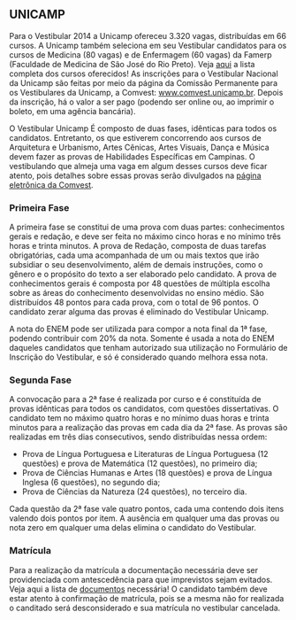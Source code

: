 UNICAMP
-------
  
Para o Vestibular 2014 a Unicamp ofereceu 3.320 vagas, distribuídas em 66 cursos. A Unicamp também seleciona em seu Vestibular candidatos para os cursos de Medicina (80 vagas) e de Enfermagem (60 vagas) da Famerp (Faculdade de Medicina de São José do Rio Preto). Veja [aqui](https://www.comvest.unicamp.br/cursos/cursos.html) a lista completa dos cursos oferecidos!
As inscrições para o Vestibular Nacional da Unicamp são feitas por meio da página da Comissão Permanente para os Vestibulares da Unicamp, a Comvest: www.comvest.unicamp.br. Depois da inscrição, há o valor a ser pago (podendo ser online ou, ao imprimir o boleto, em uma agência bancária).

O Vestibular Unicamp É composto de duas fases, idênticas para todos os candidatos. Entretanto, os que estiverem concorrendo aos cursos de Arquitetura e Urbanismo, Artes Cênicas, Artes Visuais, Dança e Música devem fazer as provas de Habilidades Específicas em Campinas. O vestibulando que almeja uma vaga em algum desses cursos deve ficar atento, pois detalhes sobre essas provas serão divulgados na [página eletrônica da Comvest](www.comvest.unicamp.br).

### Primeira Fase

A primeira fase se constitui de uma prova com duas partes: conhecimentos gerais e redação, e deve ser feita no máximo cinco horas e no mínimo três horas e trinta minutos. A prova de Redação, composta de duas tarefas obrigatórias, cada uma acompanhada de um ou mais textos que irão subsidiar o seu desenvolvimento, além de demais instruções, como o gênero e o propósito do texto a ser elaborado pelo candidato. A prova de conhecimentos gerais é composta por 48 questões de múltipla escolha sobre as áreas do conhecimento desenvolvidas no ensino médio. São distribuídos 48 pontos para cada prova, com o total de 96 pontos. O candidato zerar alguma das provas é eliminado do Vestibular Unicamp.

A nota do ENEM pode ser utilizada para compor a nota final da 1ª fase, podendo contribuir  com 20% da nota. Somente é usada a nota do ENEM daqueles candidatos que tenham autorizado sua utilização no Formulário de Inscrição do Vestibular, e só é considerado quando melhora essa nota.

### Segunda Fase

A convocação para a 2ª fase é realizada por curso e é constituída de provas idênticas para todos os candidatos, com questões dissertativas. O candidato tem no máximo quatro horas e no mínimo duas horas e trinta minutos para a realização das provas em cada dia da 2ª fase. As provas são realizadas em três dias consecutivos, sendo distribuídas nessa ordem:

- Prova de Língua Portuguesa e Literaturas de Língua Portuguesa (12 questões) e prova de Matemática (12 questões), no primeiro dia;
- Prova de Ciências Humanas e Artes (18 questões) e prova de Língua Inglesa (6 questões), no segundo dia;
- Prova de Ciências da Natureza (24 questões), no terceiro dia.
  
Cada questão da 2ª fase vale quatro pontos, cada uma contendo dois itens valendo dois pontos por item. A ausência em qualquer uma das provas ou nota zero em qualquer uma delas elimina o candidato do Vestibular.

### Matrícula

Para a realização da matrícula a documentação necessária deve ser providenciada com antescedência para que imprevistos sejam evitados. Veja aqui a lista de [documentos](https://www.comvest.unicamp.br/vest2014/manual/instrucoes.html) necessária! O candidato também deve estar atento à confirmação de matrícula, pois se a mesma não for realizada o canditado será desconsiderado e sua matrícula no vestibular cancelada.
